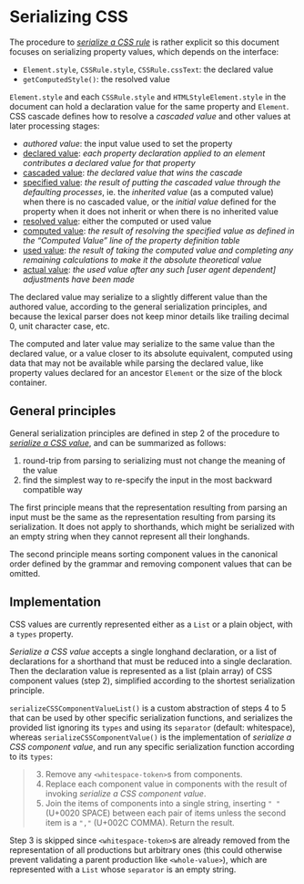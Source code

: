 
# Serializing CSS

The procedure to [*serialize a CSS rule*](https://drafts.csswg.org/cssom-1/#serialize-a-css-rule) is rather explicit so this document focuses on serializing property values, which depends on the interface:

  - `Element.style`, `CSSRule.style`, `CSSRule.cssText`: the declared value
  - `getComputedStyle()`: the resolved value

`Element.style` and each `CSSRule.style` and `HTMLStyleElement.style` in the document can hold a declaration value for the same property and `Element`. CSS cascade defines how to resolve a *cascaded value* and other values at later processing stages:

  - *authored value*: the input value used to set the property
  - [declared value](https://drafts.csswg.org/css-cascade-5/#declared): *each property declaration applied to an element contributes a declared value for that property*
  - [cascaded value](https://drafts.csswg.org/css-cascade-5/#cascaded): *the declared value that wins the cascade*
  - [specified value](https://drafts.csswg.org/css-cascade-5/#specified): *the result of putting the cascaded value through the defaulting processes*, ie. the *inherited value* (as a computed value) when there is no cascaded value, or the *initial value* defined for the property when it does not inherit or when there is no inherited value
  - [resolved value](https://drafts.csswg.org/cssom-1/#resolved-values): either the computed or used value
  - [computed value](https://drafts.csswg.org/css-cascade-5/#computed): *the result of resolving the specified value as defined in the “Computed Value” line of the property definition table*
  - [used value](https://drafts.csswg.org/css-cascade-5/#used): *the result of taking the computed value and completing any remaining calculations to make it the absolute theoretical value*
  - [actual value](https://drafts.csswg.org/css-cascade-5/#actual): *the used value after any such [user agent dependent] adjustments have been made*

The declared value may serialize to a slightly different value than the authored value, according to the general serialization principles, and because the lexical parser does not keep minor details like trailing decimal 0, unit character case, etc.

The computed and later value may serialize to the same value than the declared value, or a value closer to its absolute equivalent, computed using data that may not be available while parsing the declared value, like property values declared for an ancestor `Element` or the size of the block container.


## General principles

General serialization principles are defined in step 2 of the procedure to [*serialize a CSS value*](https://drafts.csswg.org/cssom-1/#serialize-a-css-value), and can be summarized as follows:

  1. round-trip from parsing to serializing must not change the meaning of the value
  2. find the simplest way to re-specify the input in the most backward compatible way

The first principle means that the representation resulting from parsing an input must be the same as the representation resulting from parsing its serialization. It does not apply to shorthands, which might be serialized with an empty string when they cannot represent all their longhands.

The second principle means sorting component values in the canonical order defined by the grammar and removing component values that can be omitted.


## Implementation

CSS values are currently represented either as a `List` or a plain object, with a `types` property.

*Serialize a CSS value* accepts a single longhand declaration, or a list of declarations for a shorthand that must be reduced into a single declaration. Then the declaration value is represented as a list (plain array) of CSS component values (step 2), simplified according to the shortest serialization principle.

`serializeCSSComponentValueList()` is a custom abstraction of steps 4 to 5 that can be used by other specific serialization functions, and serializes the provided list ignoring its `types` and using its `separator` (default: whitespace), whereas `serializeCSSComponentValue()` is the implementation of *serialize a CSS component value*, and run any specific serialization function according to its `types`:

  > 3. Remove any `<whitespace-token>`s from components.
  > 4. Replace each component value in components with the result of invoking *serialize a CSS component value*.
  > 5. Join the items of components into a single string, inserting `" "` (U+0020 SPACE) between each pair of items unless the second item is a `","` (U+002C COMMA). Return the result.

Step 3 is skipped since `<whitespace-token>`s are already removed from the representation of all productions but arbitrary ones (this could otherwise prevent validating a parent production like `<whole-value>`), which are represented with a `List` whose `separator` is an empty string.
